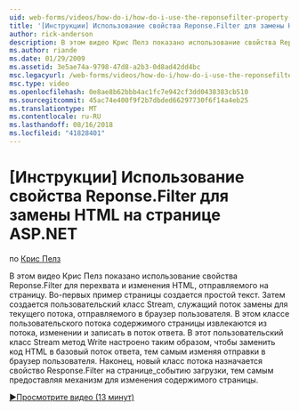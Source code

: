 ```yaml
---
uid: web-forms/videos/how-do-i/how-do-i-use-the-reponsefilter-property-to-replace-html-in-an-aspnet-page
title: '[Инструкции] Использование свойства Reponse.Filter для замены HTML на странице ASP.NET | Документация Майкрософт'
author: rick-anderson
description: В этом видео Крис Пелз показано использование свойства Reponse.Filter для перехвата и изменения HTML, отправляемого на страницу. Во-первых пример страницы создается w...
ms.author: riande
ms.date: 01/29/2009
ms.assetid: 3e5ae74a-9798-47d8-a2b3-0d8ad42dd4bc
msc.legacyurl: /web-forms/videos/how-do-i/how-do-i-use-the-reponsefilter-property-to-replace-html-in-an-aspnet-page
msc.type: video
ms.openlocfilehash: 0e8ae8b62bbb4ac1fc7e942cf3dd0438383cb510
ms.sourcegitcommit: 45ac74e400f9f2b7dbded66297730f6f14a4eb25
ms.translationtype: MT
ms.contentlocale: ru-RU
ms.lasthandoff: 08/16/2018
ms.locfileid: "41828401"
---
```

<a name="how-do-i-use-the-reponsefilter-property-to-replace-html-in-an-aspnet-page"></a>[Инструкции] Использование свойства Reponse.Filter для замены HTML на странице ASP.NET
====================
по [Крис Пелз](https://twitter.com/chrispels)

В этом видео Крис Пелз показано использование свойства Reponse.Filter для перехвата и изменения HTML, отправляемого на страницу. Во-первых пример страницы создается простой текст. Затем создается пользовательский класс Stream, служащий поток замены для текущего потока, отправляемого в браузер пользователя. В этом классе пользовательского потока содержимого страницы извлекаются из потока, изменении и записать в поток ответа. В этот пользовательский класс Stream метод Write настроено таким образом, чтобы заменить код HTML в базовый поток ответа, тем самым изменяя отправки в браузер пользователя. Наконец, новый класс потока назначается свойство Response.Filter на странице\_событию загрузки, тем самым предоставляя механизм для изменения содержимого страницы.

[&#9654;Просмотрите видео (13 минут)](https://channel9.msdn.com/Blogs/ASP-NET-Site-Videos/how-do-i-use-the-reponsefilter-property-to-replace-html-in-an-aspnet-page)
